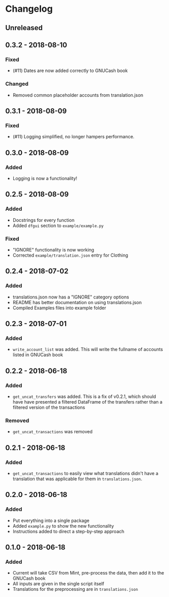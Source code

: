 # Changelog

## Unreleased

## 0.3.2 - 2018-08-10

### Fixed
- (#11) Dates are now added correctly to GNUCash book

### Changed
- Removed common placeholder accounts from translation.json

## 0.3.1 - 2018-08-09

### Fixed
- (#11) Logging simplified, no longer hampers performance.

## 0.3.0 - 2018-08-09

### Added
- Logging is now a functionality!

## 0.2.5 - 2018-08-09

### Added
- Docstrings for every function
- Added `dfgui` section to `example/example.py`

### Fixed
- "IGNORE" functionality is now working
- Corrected `example/translation.json` entry for Clothing

## 0.2.4 - 2018-07-02

### Added 
- translations.json now has a "IGNORE" category options
- README has better documentation on using translations.json
- Compiled Examples files into example folder

## 0.2.3 - 2018-07-01

### Added
- `write_account_list` was added. This will write the fullname of accounts listed in GNUCash book

## 0.2.2 - 2018-06-18

### Added
- `get_uncat_transfers` was added. This is a fix of v0.2.1, which should have have presented a filtered DataFrame of the transfers rather than a filtered version of the transactions

### Removed
- `get_uncat_transactions` was removed

## 0.2.1 - 2018-06-18

### Added
- `get_uncat_transactions` to easily view what translations didn't have a translation that was applicable for them in `translations.json`.

## 0.2.0 - 2018-06-18

### Added
- Put everything into a single package
- Added `example.py` to show the new functionality
- Instructions added to direct a step-by-step approach


## 0.1.0 - 2018-06-18

### Added
- Current will take CSV from Mint, pre-process the data, then add it to the GNUCash book
- All inputs are given in the single script itself
- Translations for the preprocessing are in `translations.json`
